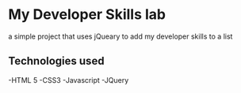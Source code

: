 # My Developer Skills lab 

a simple project that uses jQueary to add my developer skills to a list

## Technologies used 
-HTML 5
-CSS3
-Javascript
-JQuery
 
